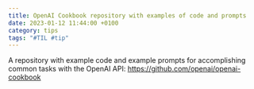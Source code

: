 ```yaml
---
title: OpenAI Cookbook repository with examples of code and prompts
date: 2023-01-12 11:44:00 +0100
category: tips
tags: "#TIL #tip"
---
```




A repository with example code and example prompts for accomplishing common tasks with the OpenAI API: https://github.com/openai/openai-cookbook